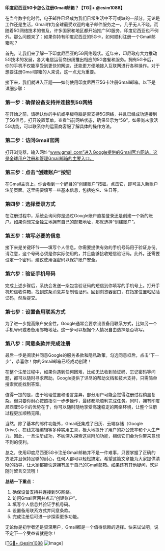 **印度尼西亚5G卡怎么注册Gmail邮箱？【TG💪+ @esim1088】**

在当今数字化时代，电子邮件已经成为我们日常生活中不可或缺的一部分。无论是工作还是生活，Gmail作为全球最受欢迎的电子邮件服务之一，几乎无人不晓。而随着5G网络技术的普及，许多国家和地区都开始推广5G服务，印度尼西亚也不例外。那么问题来了：如果你持有印度尼西亚的5G卡，如何顺利注册一个Gmail邮箱呢？

首先，让我们来了解一下印度尼西亚的5G网络现状。近年来，印尼政府大力推动5G技术的发展，各大电信运营商纷纷推出相应的5G套餐和服务。拥有5G卡后，你的手机不仅能享受到更快的网速，还能更方便地接入互联网进行各种操作。对于想要注册Gmail邮箱的人来说，这一点尤为重要。

接下来，我们就进入正题——如何使用印度尼西亚5G卡注册Gmail邮箱。以下是详细步骤：

### **第一步：确保设备支持并连接到5G网络**
在开始之前，请确认你的手机或平板电脑是否支持5G网络，并且已经成功连接到了5G信号。打开设置菜单，查看当前网络状态，确保显示为“5G”。如果尚未激活5G功能，可以联系你的运营商客服了解具体的操作方法。

### **第二步：访问Gmail官网**
打开浏览器，输入网址“www.gmail.com”进入Google提供的Gmail官方网站。这是全球用户注册和管理Gmail邮箱的主要入口。

### **第三步：点击“创建账户”按钮**
在Gmail主页上，你会看到一个醒目的“创建账户”按钮。点击它，即可进入新账户注册页面。这里需要填写一些基本信息，包括姓名、生日等。

### **第四步：选择登录方式**
在注册过程中，系统会询问你是通过Google账户直接登录还是创建一个新的账户。如果你想完全独立地拥有自己的邮箱地址，那就选择“创建账户”。

### **第五步：填写必要的信息**
接下来是关键环节——填写个人信息。你需要提供有效的手机号码用于验证身份。请注意，这个号码必须是你实际使用的，并且能够接收短信验证码。此外，还需要设定一个密码，建议使用强密码以保护账户安全。

### **第六步：验证手机号码**
完成上述步骤后，系统会发送一条包含验证码的短信到你填写的手机号上。打开手机短信收件箱，找到这条消息并复制验证码。回到浏览器窗口，在指定位置粘贴验证码，然后提交。

### **第七步：设置备用联系方式**
为了进一步提高账户安全性，Google通常会要求设置备用联系方式，比如另一个手机号码或者备用邮箱地址。这一步可以根据个人情况自由选择是否填写。

### **第八步：同意条款并完成注册**
最后一步是阅读并同意Google的服务条款和隐私政策。勾选同意框后，点击“下一步”，恭喜你！你的Gmail邮箱已经成功创建！

在整个注册过程中，如果你遇到任何困难，比如无法收到验证码、忘记密码等问题，都可以随时寻求帮助。Google提供了详尽的帮助文档和技术支持，只需简单搜索就能找到答案。

值得一提的是，由于地理位置和语言差异，部分用户可能会觉得注册过程稍显复杂。但只要你耐心按照指引一步步操作，最终都能顺利完成任务。同时，拥有印度尼西亚5G卡的优势在于，你可以随时随地享受高速稳定的网络环境，让整个注册过程更加顺畅无阻。

当然，除了基本的邮件功能外，Gmail还集成了日历、云端存储（Google Drive）、在线文档编辑等多种实用工具，极大地提升了用户的办公效率和个人生产力。因此，一旦注册成功，不妨深入探索这些附加功能，相信它们会为你带来意想不到的便利。

总之，使用印度尼西亚5G卡注册Gmail邮箱并不是一件难事，只要掌握了正确的方法并且保持足够的耐心，任何人都可以轻松搞定。希望这篇文章能为大家提供清晰的指导，让大家都能快速拥有属于自己的Gmail邮箱。如果还有其他疑问，欢迎随时留言交流哦！

**总结一下重点：**
1. 确保设备支持并连接到5G网络。
2. 访问Gmail官网并点击“创建账户”。
3. 填写个人信息并验证手机号码。
4. 设置备用联系方式并同意条款。
5. 完成注册后可进一步探索更多功能。

无论你是初学者还是资深用户，Gmail都是一个值得信赖的选择。快来试试吧，说不定下一个受益者就是你！

[[TG💪+ @esim1088](https://t.me/s/esim1088) ![Image](https://i.postimg.cc/4NQfJmqS/Snipaste-2025-05-13-00-14-12.png)]